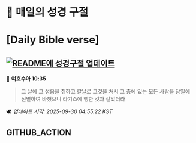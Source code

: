 # 🙏 매일의 성경 구절
# [Daily Bible verse]
## [![README에 성경구절 업데이트](https://github.com/DONGSUKA/first_test/actions/workflows/update-readme-bible.yml/badge.svg)](https://github.com/DONGSUKA/first_test/actions/workflows/update-readme-bible.yml)
<!-- START_BIBLE_VERSE -->
📖 **여호수아 10:35**
> 그 날에 그 성읍을 취하고 칼날로 그것을 쳐서 그 중에 있는 모든 사람을 당일에 진멸하여 바쳤으니 라기스에 행한 것과 같았더라

🕊️ _업데이트 시각: 2025-09-30 04:55:22 KST_
  <!-- END_BIBLE_VERSE -->
## GITHUB_ACTION
